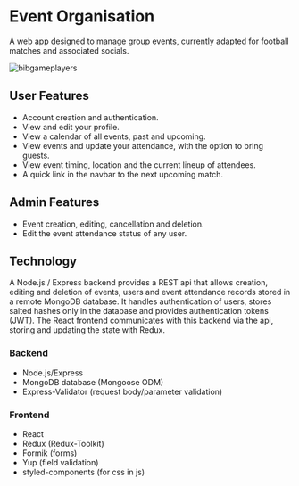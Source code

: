 # Event Organisation

A web app designed to manage group events, currently adapted for football matches and associated socials.

![bibgameplayers](https://user-images.githubusercontent.com/25724314/174857587-8ff1e362-0e15-42fe-a80c-c30895f12020.png)

## User Features

- Account creation and authentication.
- View and edit your profile.
- View a calendar of all events, past and upcoming.
- View events and update your attendance, with the option to bring guests.
- View event timing, location and the current lineup of attendees.
- A quick link in the navbar to the next upcoming match.

## Admin Features

- Event creation, editing, cancellation and deletion.
- Edit the event attendance status of any user.

## Technology

A Node.js / Express backend provides a REST api that allows creation, editing and deletion of events, users and event attendance records stored in a remote MongoDB database. It handles authentication of users, stores salted hashes only in the database and provides authentication tokens (JWT). The React frontend communicates with this backend via the api, storing and updating the state with Redux.

### Backend
- Node.js/Express
- MongoDB database (Mongoose ODM)
- Express-Validator (request body/parameter validation)

### Frontend
- React
- Redux (Redux-Toolkit)
- Formik (forms)
- Yup (field validation)
- styled-components (for css in js)
